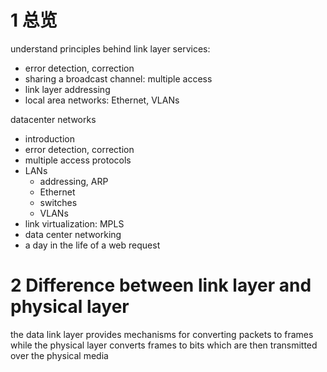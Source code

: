 
# 1 总览 

understand principles behind link layer services:
- error detection, correction
- sharing a broadcast channel: multiple access
- link layer addressing
- local area networks: Ethernet, VLANs


datacenter networks

- introduction
- error detection, correction
- multiple access protocols
- LANs
    - addressing, ARP
    - Ethernet
    - switches
    - VLANs
- link virtualization: MPLS
- data center networking
- a day in the life of a web request

# 2 Difference between link layer and physical layer


the data link layer provides mechanisms for converting packets to frames while the physical layer converts frames to bits which are then transmitted over the physical media






